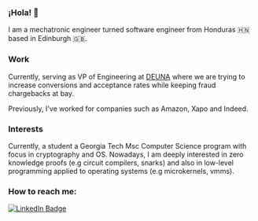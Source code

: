 ### ¡Hola! 👋

I am a mechatronic engineer turned software engineer from Honduras 🇭🇳 based in Edinburgh 🇬🇧.


### Work

Currently, serving as VP of Engineering at [DEUNA](https://deuna.com) where we are trying to increase conversions and acceptance rates while keeping fraud chargebacks at bay.

<!-- <img src="https://uploads-ssl.webflow.com/62e806ed6cc7b20ca6dc2b93/62fca8262c51370eb1406a98_deuna.png" alt="DEUNA logo"> -->


Previously, I've worked for companies such as Amazon, Xapo and Indeed.

<!-- ### Writing -->

### Interests

Currently, a student a Georgia Tech Msc Computer Science program with focus in cryptography and OS. Nowadays, I am deeply interested in zero knowledge proofs (e.g circuit compilers, snarks) and also in low-level programming applied to operating systems (e.g microkernels, vmms). 

### How to reach me:

<a href="https://www.linkedin.com/in/dfgallegos"><img src="https://img.shields.io/badge/-Diego%20Gallegos%20-blue?style=plastic&amp;labelColor=blue&amp;logo=LinkedIn&amp;link=https://www.linkedin.com/in/dfgallegos" alt="LinkedIn Badge"></a> 






